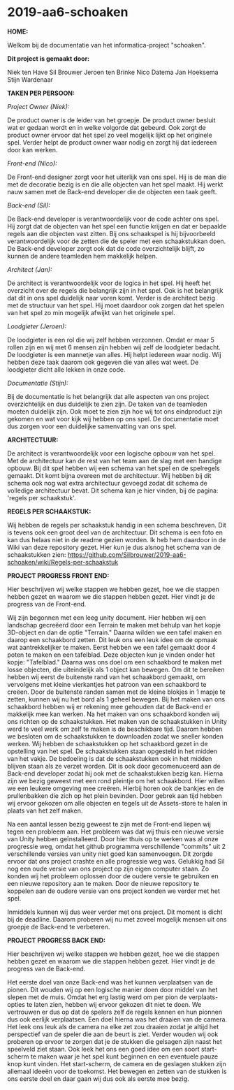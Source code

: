 # 2019-aa6-schoaken

**HOME:**

Welkom bij de documentatie van het informatica-project "schoaken".

**Dit project is gemaakt door:**

Niek ten Have
Sil Brouwer
Jeroen ten Brinke
Nico Datema
Jan Hoeksema
Stijn Wardenaar

**TAKEN PER PERSOON:**

*Project Owner (Niek):*

De product owner is de leider van het groepje. De product owner besluit wat er gedaan wordt en in welke volgorde dat gebeurd. Ook zorgt de product owner ervoor dat het spel zo veel mogelijk lijkt op het originele spel. Verder helpt de product owner waar nodig en zorgt hij dat iedereen door kan werken.

*Front-end (Nico):*

De Front-end designer zorgt voor het uiterlijk van ons spel. Hij is de man die met de decoratie bezig is en die alle objecten van het spel maakt. Hij werkt nauw samen met de Back-end developer die de objecten een taak geeft.

*Back-end (Sil):*

De Back-end developer is verantwoordelijk voor de code achter ons spel. Hij zorgt dat de objecten van het spel een functie krijgen en dat er bepaalde regels aan die objecten vast zitten. Bij ons schaakspel is hij bijvoorbeeld verantwoordelijk voor de zetten die de speler met een schaakstukkan doen. De Back-end developer zorgt ook dat de code overzichtelijk blijft, zo kunnen de andere teamleden hem makkelijk helpen.

*Architect (Jan):*

De architect is verantwoordelijk voor de logica in het spel. Hij heeft het overzicht over de regels die belangrijk zijn in het spel. Ook is het belangrijk dat dit in ons spel duidelijk naar voren komt. Verder is de architect bezig met de structuur van het spel. Hij moet daardoor ook zorgen dat het spelen van het spel zo min mogelijk afwijkt van het originele spel.

*Loodgieter (Jeroen):*

De loodgieter is een rol die wij zelf hebben verzonnen. Omdat er maar 5 rollen zijn en wij met 6 mensen zijn hebben wij zelf de loodgieter bedacht. De loodgieter is een mannetje van alles. Hij helpt iedereen waar nodig. Wij hebben deze taak daarom ook gegeven die van alles wat weet. De loodgieter dicht alle lekken in onze code.

*Documentatie (Stijn):*

Bij de documentatie is het belangrijk dat alle aspecten van ons project overzichtelijk en dus duidelijk te zien zijn. De taken van de teamleden moeten duidelijk zijn. Ook moet te zien zijn hoe wij tot ons eindproduct zijn gekomen en wat voor kijk wij hebben op ons spel. De documentatie moet dus zorgen voor een duidelijke samenvatting van ons spel.

**ARCHITECTUUR:**

De architect is verantwoordelijk voor een logische opbouw van het spel. Met de architectuur kan de rest van het team aan de slag met een handige opbouw. Bij dit spel hebben wij een schema van het spel en de spelregels gemaakt. Dit komt bijna overeen met de architectuur. Wij hebben bij dit schema ook nog wat extra architectuur gevoegd zodat dit schema de volledige architectuur bevat. Dit schema kan je hier vinden, bij de pagina: 'regels per schaakstuk'.


**REGELS PER SCHAAKSTUK:**

Wij hebben de regels per schaakstuk handig in een schema beschreven. Dit is tevens ook een groot deel van de architectuur.
Dit schema is een foto en kan dus helaas niet in de readme gezien worden. Ik heb hem daardoor in de Wiki van deze repository gezet.
Hier kun je dus alsnog het schema van de schaakstukken zien: https://github.com/Silbrouwer/2019-aa6-schoaken/wiki/Regels-per-schaakstuk

**PROJECT PROGRESS FRONT END:**

Hier beschrijven wij welke stappen we hebben gezet, hoe we die stappen hebben gezet en waarom we die stappen hebben gezet. Hier vindt je de progress van de Front-end.

Wij zijn begonnen met een leeg unity document. Hier hebben wij een landschap gecreëerd door een Terrain te maken met behulp van het kopje 3D-object en dan de optie "Terrain." Daarna wilden we een tafel maken en daarop een schaakbord zetten. Dit leuk ons een leuk idee om de opmaak wat aantrekkelijker te maken. Eerst hebben we een tafel gemaakt door 4 poten te maken en een tafelblad. Deze objecten kun je vinden onder het kopje: "Tafelblad." Daarna was ons doel om een schaakbord te maken met losse objecten, die uiteindelijk als 1 object kan bewegen. Om dit te bereiken hebben wij eerst de buitenste rand van het schaakbord gemaakt, om vervolgens met kleine vierkantjes het patroon van een schaakbord te creëen. Door de buitenste randen samen met de kleine blokjes in 1 mapje te zetten, kunnen wij nu het bord als 1 geheel bewegen. Bij het maken van ons schaakbord hebben wij er rekening mee gehouden dat de Back-end er makkelijk mee kan werken. Na het maken van ons schaakbord konden wij ons richten op de schaakstukken. Het maken van de schaakstukken in Unity werd te veel werk om zelf te maken is de beschikbare tijd. Daarom hebben we besloten om de schaakstukken te downloaden zodat we sneller konden werken. Wij hebben de schaakstukken op het schaakbord gezet in de opstelling van het spel. De schaakstukken staan opgesteld in het midden van het vakje. De bedoeling is dat de schaakstukken ook in het midden blijven staan als ze verzet worden. Dit is ook door gecomenuceerd aan de Back-end developer zodat hij ook met de schaakstukken bezig kan. Hierna zijn we bezig geweest met een rond pleintje om het schaakbord. Hier willen we een leukere omgeving mee creëren. Hierbij horen ook de bankjes en de prullenbakken die zich op het plein bevinden. Door gebrek aan tijd hebben wij ervoor gekozen om alle objecten en tegels uit de Assets-store te halen in plaats van het zelf maken.

Na een aantal lessen bezig geweest te zijn met de Front-end liepen wij tegen een probleem aan. Het probleem was dat wij thuis een nieuwe versie van Unity hebben geïnstalleerd. Door hier thuis op te werken was al onze progressie weg, omdat het github programma verschillende "commits" uit 2 verschillende versies van unity niet goed kan samenvoegen. Dit zorgde ervoor dat ons project crashte en alle progressie weg was. Gelukkig had Sil nog een oude versie van ons project op zijn eigen computer staan. Zo konden wij het probleem oplossen door de oudere versie te gebruiken en een nieuwe repository aan te maken. Door de nieuwe repository te koppelen aan de oudere versie van ons project konden we verder met het spel.

Inmiddels kunnen wij dus weer verder met ons project. Dit moment is dicht bij de deadline. Daarom proberen wij nu met zoveel mogelijk mensen uit ons groepje de Back-end te verbeteren.

**PROJECT PROGRESS BACK END:**

Hier beschrijven wij welke stappen we hebben gezet, hoe we die stappen hebben gezet en waarom we die stappen hebben gezet. Hier vindt je de progress van de Back-end.

Het eerste doel van onze Back-end was het kunnen verplaatsen van de pionen. Dit wouden wij op een logische manier doen door middel van het slepen met de muis. Omdat het erg lastig werd om per pion de verplaats-opties te laten zien, hebben wij ervoor gekozen dit niet te doen. We vertrouwen er dus op dat de spelers zelf de regels kennen en hun pionnen dus ook eerlijk verplaatsen. Een doel hierna was het draaien van de camera. Het leek ons leuk als de camera na elke zet zou draaien zodat je altijd het perspectief van de speler die aan de beurt is ziet. Verder wouden wij ook proberen op ervoor te zorgen dat je de stukken die gelsagen zijn naast het speelveld ziet staan. Ook leek het ons een goed idee om een soort start-scherm te maken waar je het spel kunt beginnen en een eventuele pauze knop kunt vinden. Het start-scherm, de camera en de geslagen stukken zijn allemaal ideeën voor de toekomst. Het bewegen en zetten van de stukken is ons eerste doel en daar gaan wij dus ook als eerste mee bezig.




